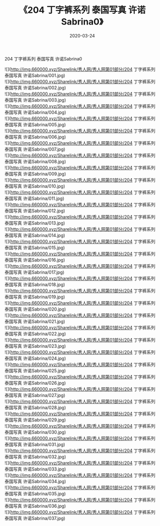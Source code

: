 ﻿---
layout: post
title:  《204 丁字裤系列 泰国写真 许诺Sabrina0》
date:   2020-03-24
img: http://img.660000.xyz/Sharelink/秀人网/秀人网第01部分/204 丁字裤系列 泰国写真 许诺Sabrina0/000.jpg
categories: [美女, 清纯, 唯美]
---

204 丁字裤系列 泰国写真 许诺Sabrina0

  ![](http://img.660000.xyz/Sharelink/秀人网/秀人网第01部分/204 丁字裤系列 泰国写真 许诺Sabrina/001.jpg) <br> ![](http://img.660000.xyz/Sharelink/秀人网/秀人网第01部分/204 丁字裤系列 泰国写真 许诺Sabrina/002.jpg) <br> ![](http://img.660000.xyz/Sharelink/秀人网/秀人网第01部分/204 丁字裤系列 泰国写真 许诺Sabrina/003.jpg) <br> ![](http://img.660000.xyz/Sharelink/秀人网/秀人网第01部分/204 丁字裤系列 泰国写真 许诺Sabrina/004.jpg) <br> ![](http://img.660000.xyz/Sharelink/秀人网/秀人网第01部分/204 丁字裤系列 泰国写真 许诺Sabrina/005.jpg) <br> ![](http://img.660000.xyz/Sharelink/秀人网/秀人网第01部分/204 丁字裤系列 泰国写真 许诺Sabrina/006.jpg) <br> ![](http://img.660000.xyz/Sharelink/秀人网/秀人网第01部分/204 丁字裤系列 泰国写真 许诺Sabrina/007.jpg) <br> ![](http://img.660000.xyz/Sharelink/秀人网/秀人网第01部分/204 丁字裤系列 泰国写真 许诺Sabrina/008.jpg) <br> ![](http://img.660000.xyz/Sharelink/秀人网/秀人网第01部分/204 丁字裤系列 泰国写真 许诺Sabrina/009.jpg) <br> ![](http://img.660000.xyz/Sharelink/秀人网/秀人网第01部分/204 丁字裤系列 泰国写真 许诺Sabrina/010.jpg) <br> ![](http://img.660000.xyz/Sharelink/秀人网/秀人网第01部分/204 丁字裤系列 泰国写真 许诺Sabrina/011.jpg) <br> ![](http://img.660000.xyz/Sharelink/秀人网/秀人网第01部分/204 丁字裤系列 泰国写真 许诺Sabrina/012.jpg) <br> ![](http://img.660000.xyz/Sharelink/秀人网/秀人网第01部分/204 丁字裤系列 泰国写真 许诺Sabrina/013.jpg) <br> ![](http://img.660000.xyz/Sharelink/秀人网/秀人网第01部分/204 丁字裤系列 泰国写真 许诺Sabrina/014.jpg) <br> ![](http://img.660000.xyz/Sharelink/秀人网/秀人网第01部分/204 丁字裤系列 泰国写真 许诺Sabrina/015.jpg) <br> ![](http://img.660000.xyz/Sharelink/秀人网/秀人网第01部分/204 丁字裤系列 泰国写真 许诺Sabrina/016.jpg) <br> ![](http://img.660000.xyz/Sharelink/秀人网/秀人网第01部分/204 丁字裤系列 泰国写真 许诺Sabrina/017.jpg) <br> ![](http://img.660000.xyz/Sharelink/秀人网/秀人网第01部分/204 丁字裤系列 泰国写真 许诺Sabrina/018.jpg) <br> ![](http://img.660000.xyz/Sharelink/秀人网/秀人网第01部分/204 丁字裤系列 泰国写真 许诺Sabrina/019.jpg) <br> ![](http://img.660000.xyz/Sharelink/秀人网/秀人网第01部分/204 丁字裤系列 泰国写真 许诺Sabrina/020.jpg) <br> ![](http://img.660000.xyz/Sharelink/秀人网/秀人网第01部分/204 丁字裤系列 泰国写真 许诺Sabrina/021.jpg) <br> ![](http://img.660000.xyz/Sharelink/秀人网/秀人网第01部分/204 丁字裤系列 泰国写真 许诺Sabrina/022.jpg) <br> ![](http://img.660000.xyz/Sharelink/秀人网/秀人网第01部分/204 丁字裤系列 泰国写真 许诺Sabrina/023.jpg) <br> ![](http://img.660000.xyz/Sharelink/秀人网/秀人网第01部分/204 丁字裤系列 泰国写真 许诺Sabrina/024.jpg) <br> ![](http://img.660000.xyz/Sharelink/秀人网/秀人网第01部分/204 丁字裤系列 泰国写真 许诺Sabrina/025.jpg) <br> ![](http://img.660000.xyz/Sharelink/秀人网/秀人网第01部分/204 丁字裤系列 泰国写真 许诺Sabrina/026.jpg) <br> ![](http://img.660000.xyz/Sharelink/秀人网/秀人网第01部分/204 丁字裤系列 泰国写真 许诺Sabrina/027.jpg) <br> ![](http://img.660000.xyz/Sharelink/秀人网/秀人网第01部分/204 丁字裤系列 泰国写真 许诺Sabrina/028.jpg) <br> ![](http://img.660000.xyz/Sharelink/秀人网/秀人网第01部分/204 丁字裤系列 泰国写真 许诺Sabrina/029.jpg) <br> ![](http://img.660000.xyz/Sharelink/秀人网/秀人网第01部分/204 丁字裤系列 泰国写真 许诺Sabrina/030.jpg) <br> ![](http://img.660000.xyz/Sharelink/秀人网/秀人网第01部分/204 丁字裤系列 泰国写真 许诺Sabrina/031.jpg) <br> ![](http://img.660000.xyz/Sharelink/秀人网/秀人网第01部分/204 丁字裤系列 泰国写真 许诺Sabrina/032.jpg) <br> ![](http://img.660000.xyz/Sharelink/秀人网/秀人网第01部分/204 丁字裤系列 泰国写真 许诺Sabrina/033.jpg) <br> ![](http://img.660000.xyz/Sharelink/秀人网/秀人网第01部分/204 丁字裤系列 泰国写真 许诺Sabrina/034.jpg) <br> ![](http://img.660000.xyz/Sharelink/秀人网/秀人网第01部分/204 丁字裤系列 泰国写真 许诺Sabrina/035.jpg) <br> ![](http://img.660000.xyz/Sharelink/秀人网/秀人网第01部分/204 丁字裤系列 泰国写真 许诺Sabrina/036.jpg) <br> ![](http://img.660000.xyz/Sharelink/秀人网/秀人网第01部分/204 丁字裤系列 泰国写真 许诺Sabrina/037.jpg) <br>